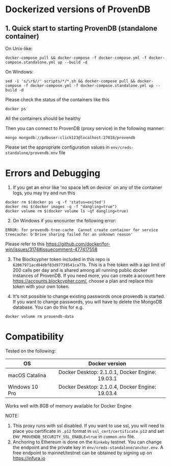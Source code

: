 # Dockerized versions of ProvenDB

## 1. Quick start to starting ProvenDB (standalone container)

On Unix-like:
```
docker-compose pull && docker-compose -f docker-compose.yml -f docker-compose.standalone.yml up --build -d
```
On Windows:
```
sed -i 's/\r$//' scripts/*/*.sh && docker-compose pull && docker-compose -f docker-compose.yml -f docker-compose.standalone.yml up --build -d
```
Please check the status of the containers like this
```
docker ps
```
All the containers should be healthy

Then you can connect to ProvenDB (proxy service) in the following manner:

```
mongo mongodb://pdbuser:click123@localhost:27018/provendb
```
Please set the appropriate configuration values in `env/creds-standalone/provendb.env` file


# Errors and Debugging

1. If you get an error like 'no space left on device` on any of the container logs, you may try and run this
```
docker rm $(docker ps -q -f 'status=exited')
docker rmi $(docker images -q -f "dangling=true")
docker volume rm $(docker volume ls -qf dangling=true)
```

2. On Windows if you encounter the following error:
```
ERROR: for provendb-tree-cache  Cannot create container for service treecache: b'Drive sharing failed for an unknown reason'
```

Please refer to this https://github.com/docker/for-win/issues/3174#issuecomment-477417558

3. The Blockcypher token included in this repo is `62067971acd84dbf83d97739541ca77b`. This is a free token with a api limit of 200 calls per day and is shared among all running public docker instances of ProvenDB. If you need more, you can create a account here https://accounts.blockcypher.com/, choose a plan and replace this token with your own token.

4. It's not possible to change existing passwords once provendb is started. If you want to change passwords, you will have to delete the MongoDB database.
You can do this for e.g.
```
docker volume rm provendb-data
```

# Compatibility

Tested on the following:

| OS        | Docker version           | 
| ------------- |:-------------:| 
| macOS Catalina     | Docker Desktop: 2.1.0.1, Docker Engine: 19.03.1 | 
| Windows 10 Pro      | Docker Desktop: 2.1.0.4, Docker Engine: 19.03.4 | 

Works well with 8GB of memory available for Docker Engine

NOTE: 
1. This proxy runs with ssl disabled. If you want to use ssl, you will need to place you certificate in `.p12` format in `ssl_cert/certificate.p12` and set `ENV_PROVENDB_SECURITY_SSL_ENABLE=true` in `common.env` file.
2. Anchoring to Ethereum is done on the `Rinkeby` testnet. You can change the endpoint and the private key in `env/creds-standalone/anchor.env`. A free endpoint to mainnet/testnet can be obtained by signing up on https://infura.io